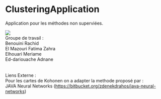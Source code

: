 # ClusteringApplication
Application pour les méthodes non superviées.

<img src="https://raw.githubusercontent.com/dmvprojectfstf/ClusteringApplication/master/src/app/logo_panel.PNG" /> <br/>
Groupe de travail : <br/>
Benouini Rachid <br/>
El Mazouri Fatima Zahra <br/>
Elhouari Meriame <br/>
Ed-dariouache Adnane <br/>
<br/>
<br/>
Liens Externe : <br/>
Pour les cartes de Kohonen on a adapter la methode proposé par :<br/>
JAVA Neural Networks (https://bitbucket.org/zdenekdrahos/java-neural-networks)
